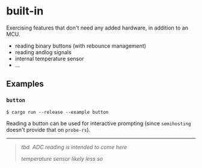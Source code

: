 # built-in

Exercising features that don't need any added hardware, in addition to an MCU.

- reading binary buttons (with rebounce management)
- reading andlog signals
- internal temperature sensor
- ...

<!-- Note: 
handling the super-LED that exists on the devkits is NOT seen as a built-in. It's part of the devkit, not the MCU.
-->


## Examples

### `button`

```
$ cargo run --release --example button
```

Reading a button can be used for interactive prompting (since `semihosting` doesn't provide that on `probe-rs`).



---

>*tbd. ADC reading is intended to come here*
>
>*temperature sensor likely less so*
